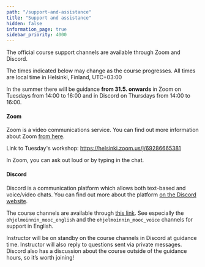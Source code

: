 ```yaml
---
path: "/support-and-assistance"
title: "Support and assistance"
hidden: false
information_page: true
sidebar_priority: 4000
---
```



The official course support channels are available through Zoom and Discord.

<notice>The times indicated below may change as the course progresses. All times are local time in Helsinki, Finland, UTC+03:00</notice>

In the summer there will be guidance **from 31.5. onwards** in Zoom on Tuesdays from 14:00 to 16:00 and in Discord on Thursdays from 14:00 to 16:00.

#### Zoom

Zoom is a video communications service. You can find out more information about Zoom [from here](https://helpdesk.it.helsinki.fi/en/instructions/collaboration-and-publication/video-conferencing/zoom).

Link to Tuesday's workshop: https://helsinki.zoom.us/j/69286665381

In Zoom, you can ask out loud or by typing in the chat.

#### Discord

Discord is a communication platform which allows both text-based and voice/video chats. You can find out more about the platform [on the Discord website](https://discord.com/).

The course channels are available through [this link](https://study.cs.helsinki.fi/discord/join/ohjelmoinnin_mooc). See especially the `ohjelmoinnin_mooc_english` and the `ohjelmoinnin_mooc_voice` channels for support in English.

Instructor will be on standby on the course channels in Discord at guidance time. Instructor will also reply to questions sent via private messages. Discord also has a discussion about the course outside of the guidance hours, so it’s worth joining!
